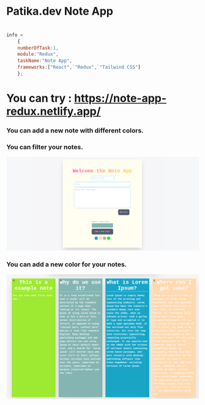 Patika.dev Note App
=

```javascript  

info = 
    {
    numberOfTask:1,
    module:"Redux",
    taskName:"Note App",
    frameworks:["React",`"Redux",`"Tailwind CSS"]
    }; 
```

# You can try : https://note-app-redux.netlify.app/

### You can add a new note with different colors.

### You can filter your notes.

![Form](Form.png)
### You can add a new color for your notes.
![Form](List.png)


